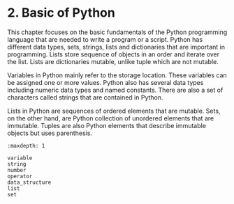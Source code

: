 # 2. Basic of Python

This chapter focuses on the basic fundamentals of the Python programming language that are needed to write a program or a script. Python has different data types, sets, strings, lists and dictionaries that are important in programming. Lists store sequence of objects in an order and iterate over the list. Lists are dictionaries mutable, unlike tuple which are not mutable.

Variables in Python mainly refer to the storage location. These variables can be assigned one or more values. Python also has several data types including numeric data types and named constants. There are also a set of characters called strings that are contained in Python.

Lists in Python are sequences of ordered elements that are mutable. Sets, on the other hand, are Python collection of unordered elements that are immutable. Tuples are also Python elements that describe immutable objects but uses parenthesis.

```{toctree}
:maxdepth: 1

variable
string
number
operator
data_structure
list
set
```
